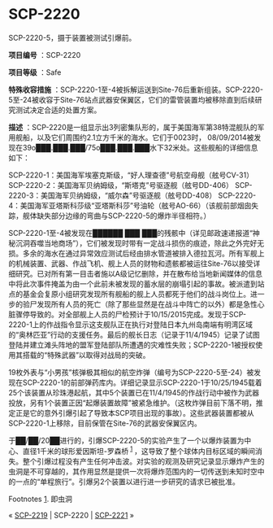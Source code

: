 # SCP-2220
                        




SCP-2220-5，摄于装置被测试引爆前。



**项目编号** ：SCP-2220

**项目等级** ：Safe

**特殊收容措施** ：SCP-2220-1至-4被拆解运送到Site-76后重新组装。SCP-2220-5至-24被收容于Site-76站点武器安保翼区，它们的雷管装置均被移除直到后续研究测试决定合适的处置方案。

**描述** ：SCP-2220是一组显示出3列密集队形的，属于美国海军第38特混舰队的军用舰船，以及它们周围约2.1立方千米的海水。它们于0023时， 08/09/2014被发现在39o███.███.███/75o███.███.███水下32米处。这些舰船的详细信息如下：

SCP-2220-1：美国海军埃塞克斯级，“好人理查德”号航空母舰（舷号CV-31）
SCP-2220-2：美国海军贝纳姆级，“斯塔克”号驱逐舰（舷号DD-406）
SCP-2220-3：美国海军贝纳姆级，“威尔森”号驱逐舰（舷号DD-408）
SCP-2220-4：美国海军亚塔斯科莎级“亚塔斯科莎”号油轮（舷号AO-66）（该舰前部烟囱失踪，舰体缺失部分边缘的弯曲与SCP-2220-5的爆炸半径相符。）

SCP-2220-1至-4被发现在██████ ███ ███的残骸中（详见邮政速递报道“神秘沉洞吞噬当地商场”），它们被发现时带有一定战斗损伤的痕迹，除此之外完好无损。多余的海水在通过异常效应测试后经由排水管道被排入德拉瓦河。所有军舰上的机械装置、武器、作战飞机、舰上人员的财物和遗骸都被运往Site-76以接受详细研究。已对所有第一目击者施以A级记忆删除，并在散布给当地新闻媒体的信息中将此次事件掩盖为由一个此前未被发现的蓄水层的崩塌引起的事故。被派遣到站点的基金会复原小组研究发现所有舰船的舰上人员都死于他们的战斗岗位上。进一步的验尸发现所有人员的死亡（除了那些显然是在战斗中阵亡的以外）都是急性心脏骤停导致的。对全部舰上人员的尸检预计于10/15/2015完成。发现于SCP-2220-1上的作战指令显示这支舰队正在执行对登陆日本九州岛南端有明湾区域的“奥林匹亚”行动的支援任务。最后的舰长日志（记录于11/4/1945）记录了试图登陆并建立滩头阵地的盟军登陆部队所遭遇的灾难性失败；SCP-2220-1被授权使用其搭载的“特殊武器”以取得对战局的突破。

19枚外表与“小男孩”核弹极其相似的航空炸弹（编号为SCP-2220-5至-24）被发现在SCP-2220-1的前部弹药库内。详细记录显示SCP-2220-1于10/25/1945载着25个该装置从珍珠港起航，其中5个装置已在11/4/1945的作战行动中被作为武器投放，另有1个装置正因“起爆装置故障”被紧急维护。（这枚炸弹目前下落不明，推定正是它的意外引爆引起了导致本SCP项目出现的事故）。这些武器装置都被从SCP-2220-1上移除，目前保管在Site-76的武器安保翼区内。

于██/██/20██进行的，引爆SCP-2220-5的实验产生了一个以爆炸装置为中心、直径1千米的球形爱因斯坦-罗森桥<sup class='footnoteref'>
 <a shape='rect' class='footnoteref' id='footnoteref-1' href='javascript:;' onclick='WIKIDOT.page.utils.scrollToReference(&apos;footnote-1&apos;)'>1</a>
</sup>，这导致了整个球体内目标区域的瞬间消失。整个引爆过程没有产生任何冲击波。对实验的观测及研究记录显示爆炸产生的虫洞是不可穿越的，其作用显然是提供一次将爆炸范围内的一切传送到未知时空中的一点的“单程旅行”。引爆另2个装置以进行进一步研究的请求已被批准。


Footnotes
<a shape='rect' href='javascript:;' onclick='WIKIDOT.page.utils.scrollToReference(&apos;footnoteref-1&apos;)'>1</a>. 即虫洞



« [SCP-2219](/scp-2219) | SCP-2220 | [SCP-2221](/scp-2221) »





                    